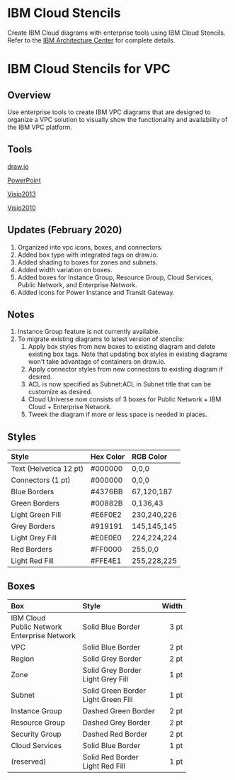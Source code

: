 # IBM Cloud Stencils

Create IBM Cloud diagrams with enterprise tools using IBM Cloud Stencils.  
Refer to the [IBM Architecture Center](https://www.ibm.com/cloud/garage/architectures/edit) for complete details.

# IBM Cloud Stencils for VPC

## Overview

Use enterprise tools to create IBM VPC diagrams that are designed to organize a VPC solution to visually show the functionality and availability of the IBM VPC platform.    

## Tools

[draw.io](/drawio/drawio.md)

[PowerPoint](/powerpoint/powerpoint.md)

[Visio2013](/visio2013/visio2013.md)

[Visio2010](/visio2010/visio2010.md)

## Updates (February 2020)

1. Organized into vpc icons, boxes, and connectors.
2. Added box type with integrated tags on draw.io.
3. Added shading to boxes for zones and subnets.
4. Added width variation on boxes.
5. Added boxes for Instance Group, Resource Group, Cloud Services, Public Network, and Enterprise Network.
6. Added icons for Power Instance and Transit Gateway.

## Notes

1. Instance Group feature is not currently available. 
2. To migrate existing diagrams to latest version of stencils:
   1. Apply box styles from new boxes to existing diagram and delete existing box tags.  Note that updating box styles in existing diagrams won't take advantage of containers on draw.io.
   2. Apply connector styles from new connectors to existing diagram if desired.
   3. ACL is now specified as Subnet:ACL in Subnet title that can be customize as desired.
   4. Cloud Universe now consists of 3 boxes for Public Network + IBM Cloud + Enterprise Network.
   5. Tweek the diagram if more or less space is needed in places.

## Styles

| Style | Hex Color | RGB Color |
| :--- | :--- | :--- |
| Text (Helvetica 12 pt) | #000000 | 0,0,0 |
| Connectors (1 pt) | #000000 | 0,0,0 |
| Blue Borders | #4376BB | 67,120,187 |
| Green Borders | #00882B | 0,136,43 |
| Light Green Fill | #E6F0E2 | 230,240,226 |
| Grey Borders | #919191 | 145,145,145 |
| Light Grey Fill | #E0E0E0 | 224,224,224 |
| Red Borders | #FF0000 | 255,0,0 |
| Light Red Fill | #FFE4E1 | 255,228,225 |

## Boxes

| Box | Style | Width |
| :--- | :--- | ---: |
| IBM Cloud<br/>Public Network<br/>Enterprise Network | Solid Blue Border | 3 pt |
| VPC | Solid Blue Border | 2 pt |
| Region | Solid Grey Border | 2 pt |
| Zone | Solid Grey Border<br/>Light Grey Fill | 1 pt |
| Subnet | Solid Green Border<br>Light Green Fill | 1 pt |
| Instance Group | Dashed Green Border | 2 pt |
| Resource Group | Dashed Grey Border | 2 pt |
| Security Group | Dashed Red Border | 2 pt |
| Cloud Services | Solid Blue Border | 1 pt |
| (reserved) | Solid Red Border<br>Light Red Fill | 1 pt |
